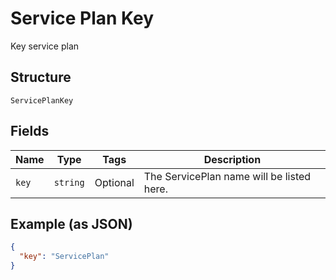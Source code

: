 
# Service Plan Key

Key service plan

## Structure

`ServicePlanKey`

## Fields

| Name | Type | Tags | Description |
|  --- | --- | --- | --- |
| `key` | `string` | Optional | The ServicePlan name will be listed here. |

## Example (as JSON)

```json
{
  "key": "ServicePlan"
}
```

